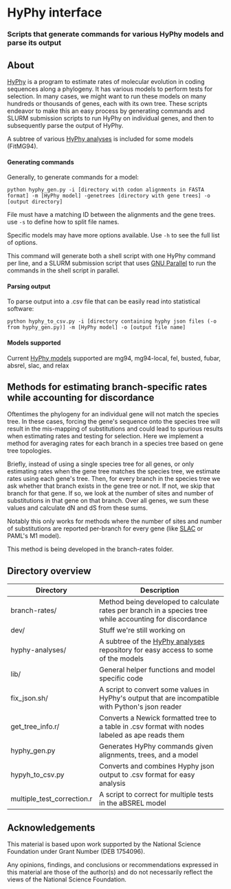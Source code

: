 # HyPhy interface
### Scripts that generate commands for various HyPhy models and parse its output

## About
[HyPhy](https://www.hyphy.org/) is a program to estimate rates of molecular evolution in coding sequences along a phylogeny. It has various models to perform tests for selection. In many cases, we might want to run these models on many hundreds or thousands of genes, each with its own tree. These scripts endeavor to make this an easy process by generating commands and SLURM submission scripts to run HyPhy on individual genes, and then to subsequently parse the output of HyPhy.

A subtree of various [HyPhy analyses](https://github.com/veg/hyphy-analyses) is included for some models (FitMG94).


#### Generating commands

Generally, to generate commands for a model:

```
python hyphy_gen.py -i [directory with codon alignments in FASTA format] -m [HyPhy model] -genetrees [directory with gene trees] -o [output directory]
```

File must have a matching ID between the alignments and the gene trees. use `-s` to define how to split file names.

Specific models may have more options available. Use `-h` to see the full list of options.

This command will generate both a shell script with one HyPhy command per line, and a SLURM submission script that uses [GNU Parallel](https://www.gnu.org/software/parallel/) to run the commands in the shell script in parallel.

#### Parsing output

To parse output into a .csv file that can be easily read into statistical software:

```
python hyphy_to_csv.py -i [directory containing hyphy json files (-o from hyphy_gen.py)] -m [HyPhy model] -o [output file name]
```

#### Models supported

Current [HyPhy models](https://www.hyphy.org/methods/) supported are mg94, mg94-local, fel, busted, fubar, absrel, slac, and relax

## Methods for estimating branch-specific rates while accounting for discordance

Oftentimes the phylogeny for an individual gene will not match the species tree. In these cases, forcing the gene's sequence onto the species tree will result in the mis-mapping of substitutions and could lead to spurious results when estimating rates and testing for selection. Here we implement a method for averaging rates for each branch in a species tree based on gene tree topologies.

Briefly, instead of using a single species tree for all genes, or only estimating rates when the gene tree matches the species tree, we estimate rates using each gene's tree. Then, for every branch in the species tree we ask whether that branch exists in the gene tree or not. If not, we skip that branch for that gene. If so, we look at the number of sites and number of substitutions in that gene on that branch. Over all genes, we sum these values and calculate dN and dS from these sums.

Notably this only works for methods where the number of sites and number of substitutions are reported per-branch for every gene (like [SLAC](https://www.hyphy.org/methods/selection-methods/#slac) or PAML's M1 model).

This method is being developed in the branch-rates folder. 

## Directory overview

| Directory | Description | 
| ------ | ----------- |
| branch-rates/ | Method being developed to calculate rates per branch in a species tree while accounting for discordance |
| dev/ | Stuff we're still working on |
| hyphy-analyses/ | A subtree of the [HyPhy analyses](https://github.com/veg/hyphy-analyses) repository for easy access to some of the models |
| lib/ | General helper functions and model specific code |
| fix_json.sh/ | A script to convert some values in HyPhy's output that are incompatible with Python's json reader |
| get_tree_info.r/ | Converts a Newick formatted tree to a table in .csv format with nodes labeled as ape reads them |
| hyphy_gen.py | Generates HyPhy commands given alignments, trees, and a model |
| hypyh_to_csv.py | Converts and combines Hyphy json output to .csv format for easy analysis |
| multiple_test_correction.r | A script to correct for multiple tests in the aBSREL model |

## Acknowledgements

This material is based upon work supported by the National Science Foundation under Grant Number (DEB 1754096).

Any opinions, findings, and conclusions or recommendations expressed in this material are those of the author(s) and do not necessarily reflect the views of the National Science Foundation.